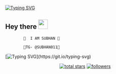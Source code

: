 [![Typing SVG](https://readme-typing-svg.herokuapp.com?font=Variable+Axes&size=60&duration=3510&color=60DAF7&multiline=true&width=425&height=150&lines=Welcome+to;Subhan+profile+)](https://git.io/typing-svg)

<h2>Hey there <img src="https://github.com/subhan-1/subhan-1/blob/main/gifs/Hi.gif" width="30px"></h2>
          
            🔴  I AM SUBHAN 🔴

            🔵TG- @SUBHAN011🔵

[![Typing SVG](https://readme-typing-svg.herokuapp.com?font=Variable+Axes&size=25&duration=3510&color=112DFF&multiline=true&width=425&height=309&lines=%E2%9E%A3+i+am+a+school+student;%E2%9E%A3+I'm+looking+to+collaborate+on+(Github);++++++++++++++++++++++On+(Github);%E2%9E%A3+Looking+for+a+trusted+;person+%F0%9F%A4%97;%E2%9E%A3+Asked+Me+About+;(+t.me%2Fsubhan011+);%E2%9E%A3+Language+%3A+Hindi%2C+English;%E2%9E%A3Fun+Fact%3A+I+love+to+watch+;Movies+%F0%9F%98%84%F0%9F%A4%A9%F0%9F%A4%A9)](https://git.io/typing-svg)



<!-- View counter - https://github.com/subhan-1/Simple-View-Counter -->
<!-- Star counter - https://github.com/idealclover/GitHub-Star-Counter -->
<p align="center">

     
  <a href="https://github.com/subhan-1?tab=repositories&sort=stargazers">
    <img alt="total stars" title="Total stars on GitHub" src="https://custom-icon-badges.herokuapp.com/badge/dynamic/json?logo=star&color=55960c&labelColor=488207&label=Stars&style=for-the-badge&query=%24.stars&url=https://api.github-star-counter.workers.dev/user/subhan-1"/></a>
  <a href="https://github.com/subhan-1?tab=followers">
    <img alt="followers" title="Follow me on Github" src="https://custom-icon-badges.herokuapp.com/github/followers/subhan-1?color=236ad3&labelColor=1155ba&style=for-the-badge&logo=person-add&label=Follow&logoColor=white"/></a>
  <a href="https://github.com/subhan-1/Simple-View-Counter">    
</p>



